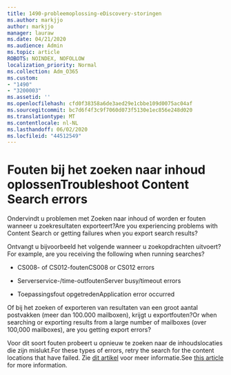 ```yaml
---
title: 1490-probleemoplossing-eDiscovery-storingen
ms.author: markjjo
author: markjjo
manager: lauraw
ms.date: 04/21/2020
ms.audience: Admin
ms.topic: article
ROBOTS: NOINDEX, NOFOLLOW
localization_priority: Normal
ms.collection: Adm_O365
ms.custom:
- "1490"
- "3200003"
ms.assetid: ''
ms.openlocfilehash: cfd0f38358a6de3aed29e1cbbe109d0075ac04af
ms.sourcegitcommit: bc7d6f4f3c9f7060d073f5130e1ec856e248d020
ms.translationtype: MT
ms.contentlocale: nl-NL
ms.lasthandoff: 06/02/2020
ms.locfileid: "44512549"
---
```

# <a name="troubleshoot-content-search-errors"></a><span data-ttu-id="d703c-102">Fouten bij het zoeken naar inhoud oplossen</span><span class="sxs-lookup"><span data-stu-id="d703c-102">Troubleshoot Content Search errors</span></span>

<span data-ttu-id="d703c-103">Ondervindt u problemen met Zoeken naar inhoud of worden er fouten wanneer u zoekresultaten exporteert?</span><span class="sxs-lookup"><span data-stu-id="d703c-103">Are you experiencing problems with Content Search or getting failures when you export search results?</span></span>

<span data-ttu-id="d703c-104">Ontvangt u bijvoorbeeld het volgende wanneer u zoekopdrachten uitvoert?</span><span class="sxs-lookup"><span data-stu-id="d703c-104">For example, are you receiving the following when running searches?</span></span>

- <span data-ttu-id="d703c-105">CS008- of CS012-fouten</span><span class="sxs-lookup"><span data-stu-id="d703c-105">CS008 or CS012 errors</span></span>

- <span data-ttu-id="d703c-106">Serverservice-/time-outfouten</span><span class="sxs-lookup"><span data-stu-id="d703c-106">Server busy/timeout errors</span></span>

- <span data-ttu-id="d703c-107">Toepassingsfout opgetreden</span><span class="sxs-lookup"><span data-stu-id="d703c-107">Application error occurred</span></span>

<span data-ttu-id="d703c-108">Of bij het zoeken of exporteren van resultaten van een groot aantal postvakken (meer dan 100.000 mailboxen), krijgt u exportfouten?</span><span class="sxs-lookup"><span data-stu-id="d703c-108">Or when searching or exporting results from a large number of mailboxes (over 100,000 mailboxes), are you getting export errors?</span></span>

<span data-ttu-id="d703c-109">Voor dit soort fouten probeert u opnieuw te zoeken naar de inhoudslocaties die zijn mislukt.</span><span class="sxs-lookup"><span data-stu-id="d703c-109">For these types of errors, retry the search for the content locations that have failed.</span></span> <span data-ttu-id="d703c-110">Zie [dit artikel](https://docs.microsoft.com/microsoft-365/compliance/retry-failed-content-search) voor meer informatie.</span><span class="sxs-lookup"><span data-stu-id="d703c-110">See  [this article](https://docs.microsoft.com/microsoft-365/compliance/retry-failed-content-search) for more information.</span></span>
